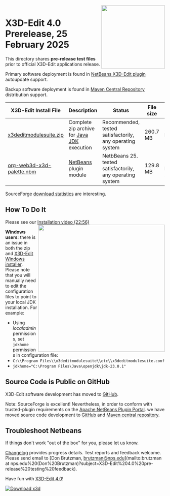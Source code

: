 <img align='right' width='200' src="https://www.web3d.org/x3d/content/examples/images//oss-rising-star-white.svg"/>
<!--
https://sourceforge.net/p/x3d/admin/files/badges/
-->
<!--
* [SourceForge Markdown Syntax Guide](https://sourceforge.net/nf/markdown_syntax)
-->

# X3D-Edit 4.0 Prerelease, 25 February 2025

<!-- posted at https://sourceforge.net/projects/x3d/files/X3D-Edit%20Pre-Release%20Testing/ -->

This directory shares **pre-release test files** prior to official X3D-Edit applications release.

Primary software deployment is found in [NetBeans X3D-Edit plugin](https://plugins.netbeans.apache.org/catalogue/?id=90) autoupdate support.

Backup software deployment is found in  [Maven Central Repository](https://central.sonatype.com/artifact/org.web3d.x3d.tools/x3dedit) distribution support.

X3D-Edit Install File                                                                                                                        | Description                                       | Status                                                         | File size | Date        
-------------------------------------------------------------------------------------------------------------------------------------------- | ------------------------------------------------- | -------------------------------------------------------------- | --------- | -----------  
[x3deditmodulesuite.zip](https://sourceforge.net/projects/x3d/files/X3D-Edit%20Pre-Release%20Testing/x3deditmodulesuite.zip/download)        | Complete zip archive for [Java JDK](https://openjdk.java.net) execution | Recommended, tested satisfactorily, any operating system       |  260.7 MB | 25 February 2025
[org-web3d-x3d-palette.nbm](https://sourceforge.net/projects/x3d/files/X3D-Edit%20Pre-Release%20Testing/org-web3d-x3d-palette.nbm)           | [NetBeans](https://netbeans.org) plugin module    | NetbBeans&nbsp;25. tested satisfactorily, any operating system |   129.8 MB | 24  February 2025

<!---
[x3deditmodulesuite-windows.exe](https://sourceforge.net/projects/x3d/files/X3D-Edit%20Pre-Release%20Testing/x3deditmodulesuite-windows.exe) | Windows installer                                 | See installation workaround below                              |  206.2 MB | 7 July 2024, pending
[x3deditmodulesuite-macosx.tgz](https://sourceforge.net/projects/x3d/files/X3D-Edit%20Pre-Release%20Testing/x3deditmodulesuite-macosx.tgz)   | Mac installer                                     | Tested unsatisfactorily, TODO&nbsp;future troubleshooting      |  205.7 MB | 7 July 2024, pending
[x3deditmodulesuite-linux.sh](https://sourceforge.net/projects/x3d/files/X3D-Edit%20Pre-Release%20Testing/x3deditmodulesuite-linux.sh)       | Linux installer                                   | Tested unsatisfactorily, TODO&nbsp;future troubleshooting      |  205.8 MB | 7 July 2024, pending
-->

SourceForge [download statistics](https://sourceforge.net/projects/x3d/files/stats/timeline) are interesting.

## How To Do It

Please see our
[Installation video (22:56)](https://www.youtube.com/watch?v=ThToh2YLZeY)
[<img align='right' width='400' src="https://savage.nps.edu/X3D-Edit/images/X3D-EditHowToInstallVideoWelcome800x398.png"/>](https://www.youtube.com/watch?v=ThToh2YLZeY)

**Windows users**: there is an issue in both the zip and [X3D-Edit Windows installer](https://github.com/Web3DConsortium/X3D-Edit/issues/3).
Please note that you will manually need to edit the configuration files to point to your local JDK installation.  For example:

- Using _localadmin_ permissions, set `jdkhome` permissions in configuration file:
- `C:\\Program Files\\x3deditmodulesuite\\etc\\x3deditmodulesuite.conf`
- `jdkhome="C:\Program Files\Java\openjdk\jdk-23.0.1"`

## Source Code is Public on GitHub

X3D-Edit software development has moved to [GitHub](https://github.com/Web3DConsortium/X3D-Edit).

Note: SourceForge is excellent!  Nevertheless, in order to conform with trusted-plugin requirements on the 
[Apache NetBeans Plugin Portal](https://plugins.netbeans.apache.org/catalogue/?id=90).
we have moved source code development to [GitHub](https://github.com/Web3dConsortium/X3D-Edit) and 
[Maven central repository](https://central.sonatype.com/artifact/org.web3d.x3d.tools/x3dedit).

## Troubleshoot Netbeans

If things don't work "out of the box" for you, please let us know.

<!--
here are some further tips.

If you have an earlier X3D-Edit build installed earlier, please reinstall your zip.

NetBeans users troubleshooting certificate permissions can also download and install the following NetBeans plugin which provides end-user more positive control 
when certificate problems occur (such as automated quarterly updates).

* [ssl_certificate_exception-0.17.nbm](SSL Certificate Exception plugin) ([documentation](https://plugins.netbeans.apache.org/catalogue/?id=20)) while we currently use self-signed certificates.  This helps with automaticupdate capabilities.
-->

[Changelog](https://sourceforge.net/p/x3d/code/HEAD/log/?path=/www.web3d.org/x3d/tools/X3dEdit4.0/X3dEditModuleSuite/README.prerelease.md) provides progress details.
Test reports and feedback welcome.  Please send email to
[Don Brutzman, brutzman@nps.edu](mailto:brutzman at nps.edu%20(Don%20Brutzman)?subject=X3D-Edit%204.0%20pre-release%20testing%20feedback).

Have fun with [X3D-Edit 4.0](https://savage.nps.edu/X3D-Edit)!

[![Download x3d](https://img.shields.io/sourceforge/dm/x3d.svg)](https://sourceforge.net/projects/x3d/files/stats/timeline)
<!--
[![Download x3d](https://img.shields.io/sourceforge/dm/x3d.svg)](https://sourceforge.net/projects/x3d/files/latest/download)
-->
